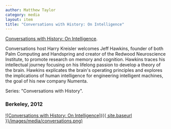 ```yaml
---
author: Matthew Taylor
category: media
layout: item
title: "Conversations with History: On Intelligence"
---
```


<a href="http://www.youtube.com/watch?v=e5xyF84dw2o" rel="prettyPhoto" title="">Conversations with History: On Intelligence</a>.

Conversations host Harry Kreisler welcomes Jeff Hawkins, founder of both Palm
Computing and Handspring and creator of the Redwood Neuroscience Institute, to
promote research on memory and cognition. Hawkins traces his intellectual
journey focusing on his lifelong passion to develop a theory of the brain.
Hawkins explicates the brain's operating principles and explores the
implications of human intelligence for engineering intelligent machines, the
goal of his new company Numenta.

Series: "Conversations with History".

### Berkeley, 2012

[![Conversations with History: On Intelligence]({{ site.baseurl }}/images/media/conversations.png)](http://www.youtube.com/watch?v=e5xyF84dw2o)
